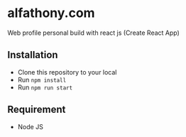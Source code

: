 # alfathony.com
Web profile personal build with react js (Create React App)

## Installation
- Clone this repository to your local
- Run `npm install`
- Run `npm run start`

## Requirement
- Node JS

